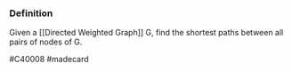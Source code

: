 ### Definition
Given a [[Directed Weighted Graph]] G, find the shortest paths between all pairs of nodes of G.

#C40008 #madecard 